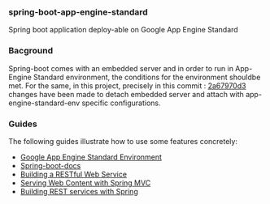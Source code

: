 ### spring-boot-app-engine-standard
Spring boot application deploy-able on Google App Engine Standard


### Bacground
Spring-boot comes with an embedded server and in order to run in App-Engine Standard environment, the conditions for the environment shouldbe met.
For the same, in this project, precisely in this commit : [2a67970d3](https://github.com/vivekbhatnagar/spring-boot-app-engine-standard/commit/2a67970d3e3103d26a2875b3c796c28d4b950c4a?diff=split)
changes have been made to detach embedded server and attach with app-engine-standard-env specific configurations.

### Guides
The following guides illustrate how to use some features concretely:

* [Google App Engine Standard Environment](https://cloud.google.com/appengine/docs/standard/)
* [Spring-boot-docs](https://spring.io/projects/spring-boot)
* [Building a RESTful Web Service](https://spring.io/guides/gs/rest-service/)
* [Serving Web Content with Spring MVC](https://spring.io/guides/gs/serving-web-content/)
* [Building REST services with Spring](https://spring.io/guides/tutorials/bookmarks/)

